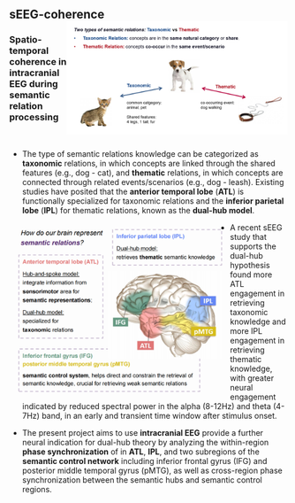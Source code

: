 ## sEEG-coherence <img src="https://github.com/Xianqing98/sEEG-coherence/blob/main/semantic%20relations.png" align="right" width="400px">


### Spatio-temporal coherence in intracranial EEG during semantic relation processing

<br/>

- The type of semantic relations knowledge can be categorized as **taxonomic** relations, in which concepts are linked through the shared features (e.g., dog - cat), and **thematic** relations, in which concepts are connected through related events/scenarios (e.g., dog - leash). Existing studies have posited that the **anterior temporal lobe** (**ATL**) is functionally specialized for taxonomic relations and the **inferior parietal lobe** (**IPL**) for thematic relations, known as the **dual-hub model**. 

<img src="https://github.com/Xianqing98/sEEG-coherence/blob/main/Screenshot%202022-08-25%20201658.png" align="left" width="400px">

- A recent sEEG study that supports the dual-hub hypothesis found more ATL engagement in retrieving taxonomic knowledge and more IPL engagement in retrieving thematic knowledge, with greater neural engagement indicated by reduced spectral power in the alpha (8-12Hz) and theta (4-7Hz) band, in an early and transient time window after stimulus onset. 

- The present project aims to use **intracranial EEG** provide a further neural indication for dual-hub theory by analyzing the within-region **phase synchronization** of in **ATL**, **IPL**, and two subregions of the **semantic control network** including inferior frontal gyrus (IFG) and posterior middle temporal gyrus (pMTG), as well as cross-region phase synchronization between the semantic hubs and semantic control regions.


